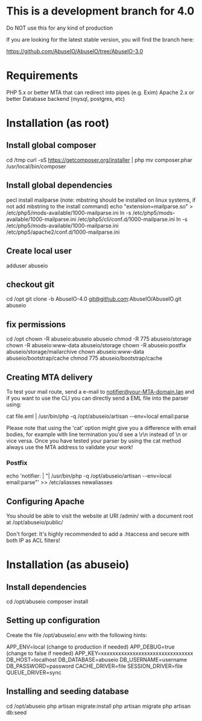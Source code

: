 # This is a development branch for 4.0

Do NOT use this for any kind of production

If you are looking for the latest stable version, you will find the branch here:

https://github.com/AbuseIO/AbuseIO/tree/AbuseIO-3.0

# Requirements

PHP 5.x or better
MTA that can redirect into pipes (e.g. Exim)
Apache 2.x or better
Database backend (mysql, postgres, etc)

# Installation (as root)

## Install global composer 

cd /tmp
curl -sS https://getcomposer.org/installer | php
mv composer.phar /usr/local/bin/composer

## Install global dependencies

pecl install mailparse (note: mbstring should be installed on linux systems, if not add mbstring to the install command)
echo "extension=mailparse.so" > /etc/php5/mods-available/1000-mailparse.ini
ln -s /etc/php5/mods-available/1000-mailparse.ini /etc/php5/cli/conf.d/1000-mailparse.ini
ln -s /etc/php5/mods-available/1000-mailparse.ini /etc/php5/apache2/conf.d/1000-mailparse.ini

## Create local user 

adduser abuseio

## checkout git

cd /opt
git clone -b AbuseIO-4.0 git@github.com:AbuseIO/AbuseIO.git abuseio

## fix permissions

cd /opt
chown -R abuseio:abuseio abuseio
chmod -R 775 abuseio/storage
chown -R abuseio:www-data abuseio/storage
chown -R abuseio:postfix abuseio/storage/mailarchive
chown abuseio:www-data abuseio/bootstrap/cache
chmod 775 abuseio/bootstrap/cache

## Creating MTA delivery

To test your mail route, send a e-mail to notifier@your-MTA-domain.lan and if you want to use the CLI you can directly
send a EML file into the parser using:

cat file.eml | /usr/bin/php -q /opt/abuseio/artisan --env=local email:parse

Please note that using the 'cat' option might give you a difference with email bodies, for example with line 
termination you'd see a \r\n instead of \n or vice versa. Once you have tested your parser by using the cat method
always use the MTA address to validate your work!

### Postfix
 
echo 'notifier: | "| /usr/bin/php -q /opt/abuseio/artisan --env=local email:parse"' >> /etc/aliasses
newaliasses

## Configuring Apache

You should be able to visit the website at URI /admin/ with a document root at /opt/abuseio/public/

Don't forget: It's highly recommended to add a .htaccess and secure with both IP as ACL filters!

# Installation (as abuseio)

## Install dependencies

cd /opt/abuseio
composer install

## Setting up configuration

Create the file /opt/abuseio/.env with the following hints:

APP_ENV=local (change to production if needed)
APP_DEBUG=true (change to false if needed)
APP_KEY=xxxxxxxxxxxxxxxxxxxxxxxxxxxxxxxx
DB_HOST=localhost
DB_DATABASE=abuseio
DB_USERNAME=username
DB_PASSWORD=password
CACHE_DRIVER=file
SESSION_DRIVER=file
QUEUE_DRIVER=sync

## Installing and seeding database

cd /opt/abuseio
php artisan migrate:install
php artisan migrate
php artisan db:seed


